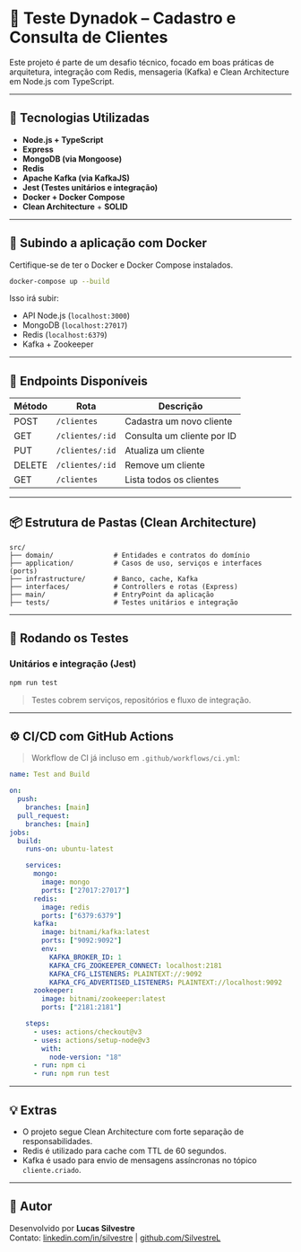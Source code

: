 # 🧾 Teste Dynadok – Cadastro e Consulta de Clientes

Este projeto é parte de um desafio técnico, focado em boas práticas de arquitetura, integração com Redis, mensageria (Kafka) e Clean Architecture em Node.js com TypeScript.

---

## 🧱 Tecnologias Utilizadas

- **Node.js + TypeScript**
- **Express**
- **MongoDB (via Mongoose)**
- **Redis**
- **Apache Kafka (via KafkaJS)**
- **Jest (Testes unitários e integração)**
- **Docker + Docker Compose**
- **Clean Architecture** + **SOLID**

---

## 🚀 Subindo a aplicação com Docker

Certifique-se de ter o Docker e Docker Compose instalados.

```bash
docker-compose up --build
```

Isso irá subir:

- API Node.js (`localhost:3000`)
- MongoDB (`localhost:27017`)
- Redis (`localhost:6379`)
- Kafka + Zookeeper

---

## 📌 Endpoints Disponíveis

| Método | Rota            | Descrição                  |
| ------ | --------------- | -------------------------- |
| POST   | `/clientes`     | Cadastra um novo cliente   |
| GET    | `/clientes/:id` | Consulta um cliente por ID |
| PUT    | `/clientes/:id` | Atualiza um cliente        |
| DELETE | `/clientes/:id` | Remove um cliente          |
| GET    | `/clientes`     | Lista todos os clientes    |

---

## 📦 Estrutura de Pastas (Clean Architecture)

```
src/
├── domain/               # Entidades e contratos do domínio
├── application/          # Casos de uso, serviços e interfaces (ports)
├── infrastructure/       # Banco, cache, Kafka
├── interfaces/           # Controllers e rotas (Express)
├── main/                 # EntryPoint da aplicação
├── tests/                # Testes unitários e integração
```

---

## 🧪 Rodando os Testes

### Unitários e integração (Jest)

```bash
npm run test
```

> Testes cobrem serviços, repositórios e fluxo de integração.

---

## ⚙️ CI/CD com GitHub Actions

> Workflow de CI já incluso em `.github/workflows/ci.yml`:

```yaml
name: Test and Build

on:
  push:
    branches: [main]
  pull_request:
    branches: [main]
jobs:
  build:
    runs-on: ubuntu-latest

    services:
      mongo:
        image: mongo
        ports: ["27017:27017"]
      redis:
        image: redis
        ports: ["6379:6379"]
      kafka:
        image: bitnami/kafka:latest
        ports: ["9092:9092"]
        env:
          KAFKA_BROKER_ID: 1
          KAFKA_CFG_ZOOKEEPER_CONNECT: localhost:2181
          KAFKA_CFG_LISTENERS: PLAINTEXT://:9092
          KAFKA_CFG_ADVERTISED_LISTENERS: PLAINTEXT://localhost:9092
      zookeeper:
        image: bitnami/zookeeper:latest
        ports: ["2181:2181"]

    steps:
      - uses: actions/checkout@v3
      - uses: actions/setup-node@v3
        with:
          node-version: "18"
      - run: npm ci
      - run: npm run test
```

---

## 💡 Extras

- O projeto segue Clean Architecture com forte separação de responsabilidades.
- Redis é utilizado para cache com TTL de 60 segundos.
- Kafka é usado para envio de mensagens assíncronas no tópico `cliente.criado`.

---

## 🧠 Autor

Desenvolvido por **Lucas Silvestre**  
Contato: [linkedin.com/in/silvestre](#) | [github.com/SilvestreL](https://github.com/SilvestreL)
